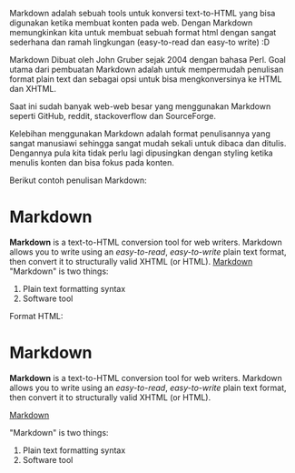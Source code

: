 Markdown adalah sebuah tools untuk konversi text-to-HTML yang bisa digunakan ketika membuat konten pada web. Dengan Markdown memungkinkan kita untuk membuat sebuah format html dengan sangat sederhana dan ramah lingkungan (easy-to-read dan easy-to write) :D

Markdown Dibuat oleh John Gruber sejak 2004 dengan bahasa Perl. Goal utama dari pembuatan Markdown adalah untuk mempermudah penulisan format plain text dan sebagai opsi untuk bisa mengkonversinya ke HTML dan XHTML.

Saat ini sudah banyak web-web besar yang menggunakan Markdown seperti GitHub, reddit, stackoverflow dan SourceForge.

Kelebihan menggunakan Markdown adalah format penulisannya yang sangat manusiawi sehingga sangat mudah sekali untuk dibaca dan ditulis. Dengannya pula kita tidak perlu lagi dipusingkan dengan styling ketika menulis konten dan bisa fokus pada konten.

Berikut contoh penulisan Markdown:

# Markdown
**Markdown** is a text-to-HTML conversion tool for web writers. 
Markdown allows you to write using an *easy-to-read*, *easy-to-write* plain text format, 
then convert it to structurally valid XHTML (or HTML).
[Markdown](http://daringfireball.net/projects/markdown/ "Markdown")
"Markdown" is two things:
1. Plain text formatting syntax
2. Software tool

Format HTML:

<h1>Markdown</h1>
<p><strong>Markdown</strong> is a text-to-HTML conversion tool for web writers. 
Markdown allows you to write using an <em>easy-to-read</em>, <em>easy-to-write</em> plain text format, 
then convert it to structurally valid XHTML (or HTML).</p>
<p><a href="http://daringfireball.net/projects/markdown/" title="Markdown">Markdown</a></p>
<p>"Markdown" is two things:</p>
<ol>
	<li>Plain text formatting syntax</li>
	<li>Software tool</li>
</ol>
